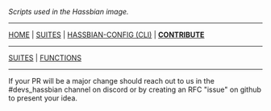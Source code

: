 _Scripts used in the Hassbian image._

***

[HOME](/hassbian-scripts/) | [SUITES](/hassbian-scripts/suites) | [HASSBIAN-CONFIG (CLI)](/hassbian-scripts/cli) | [**CONTRIBUTE**](/hassbian-scripts/contribute)

***

[SUITES](/hassbian-scripts/contribute/suites) | [FUNCTIONS](/hassbian-scripts/contribute/functions)

***

If your PR will be a major change should reach out to us in the #devs_hassbian channel on discord or by creating an RFC "issue" on github to present your idea.

